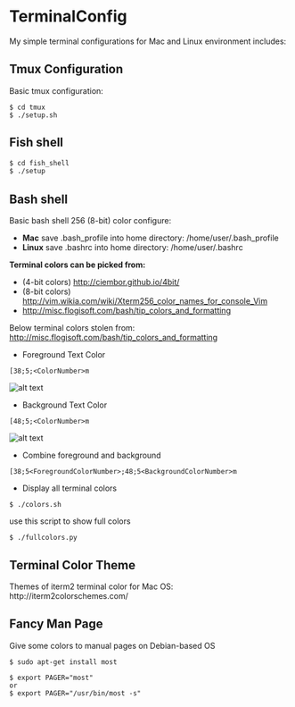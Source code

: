 <h1>TerminalConfig</h1>
My simple terminal configurations for Mac and Linux environment includes:

<h2>Tmux Configuration</h2>
Basic tmux configuration:

```shell
$ cd tmux
$ ./setup.sh
```
<h2>Fish shell</h2>

```sh
$ cd fish_shell
$ ./setup
```
<h2>Bash shell</h2>
Basic bash shell 256 (8-bit) color configure:

* **Mac**
save .bash_profile into home directory: /home/user/.bash_profile
* **Linux**
save .bashrc into home directory: /home/user/.bashrc

**Terminal colors can be picked from:**
* (4-bit colors) http://ciembor.github.io/4bit/
* (8-bit colors) http://vim.wikia.com/wiki/Xterm256_color_names_for_console_Vim
* http://misc.flogisoft.com/bash/tip_colors_and_formatting

Below terminal colors stolen from: http://misc.flogisoft.com/bash/tip_colors_and_formatting

* Foreground Text Color
```
[38;5;<ColorNumber>m
```
![alt text](http://misc.flogisoft.com/_media/bash/colors_format/256_colors_fg.png "Foreground Text")


* Background Text Color
```
[48;5;<ColorNumber>m
```
![alt text](http://misc.flogisoft.com/_media/bash/colors_format/256_colors_bg.png "Background Text")

* Combine foreground and background
```
[38;5<ForegroundColorNumber>;48;5<BackgroundColorNumber>m
```

* Display all terminal colors
```shell
$ ./colors.sh
```

use this script to show full colors
```shell
$ ./fullcolors.py
```


<h2>Terminal Color Theme</h2>
Themes of iterm2 terminal color for Mac OS: http://iterm2colorschemes.com/

<h2>Fancy Man Page</h2>
Give some colors to manual pages on Debian-based OS

```shell
$ sudo apt-get install most
```

```shell
$ export PAGER="most"
or
$ export PAGER="/usr/bin/most -s"
```

